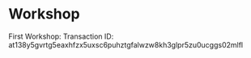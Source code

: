 # Workshop
First Workshop: Transaction ID: at138y5gvrtg5eaxhfzx5uxsc6puhztgfalwzw8kh3glpr5zu0ucggs02mlfl
